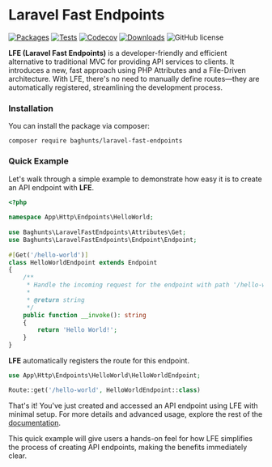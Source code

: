 # Laravel Fast Endpoints

[![Packages](https://img.shields.io/packagist/v/baghunts/laravel-fast-endpoints.svg)](https://packagist.org/packages/spatie/laravel-data)
[![Tests](https://github.com/tbaghunts/laravel-fast-endpoints/actions/workflows/tests.yml/badge.svg)](https://github.com/tbaghunts/laravel-fast-endpoints/actions/workflows/tests.yml)
[![Codecov](https://codecov.io/github/tbaghunts/laravel-fast-endpoints/graph/badge.svg?token=HK2LXD21FR)](https://codecov.io/github/tbaghunts/laravel-fast-endpoints)
[![Downloads](https://img.shields.io/packagist/dt/baghunts/laravel-fast-endpoints.svg?style=flat-square)](https://packagist.org/packages/baghunts/laravel-fast-endpoints)
![GitHub license](https://img.shields.io/badge/license-MIT-blue.svg)

**LFE (Laravel Fast Endpoints)** is a developer-friendly and efficient alternative to traditional MVC for providing API services to clients. It introduces a new, fast approach using PHP Attributes and a File-Driven architecture. With LFE, there's no need to manually define routes—they are automatically registered, streamlining the development process.

### Installation

You can install the package via composer:
```shell
composer require baghunts/laravel-fast-endpoints
```

### Quick Example
Let's walk through a simple example to demonstrate how easy it is to create an API endpoint with **LFE**.

```php
<?php  
  
namespace App\Http\Endpoints\HelloWorld;  
  
use Baghunts\LaravelFastEndpoints\Attributes\Get;  
use Baghunts\LaravelFastEndpoints\Endpoint\Endpoint;  
  
#[Get('/hello-world')]  
class HelloWorldEndpoint extends Endpoint  
{  
    /**  
     * Handle the incoming request for the endpoint with path '/hello-world'
     * 
     * @return string  
     */
	public function __invoke(): string  
    {  
        return 'Hello World!';  
    }  
}
```

**LFE** automatically registers the route for this endpoint.

```php
use App\Http\Endpoints\HelloWorld\HelloWorldEndpoint;

Route::get('/hello-world', HelloWorldEndpoint::class)
```

That's it! You've just created and accessed an API endpoint using LFE with minimal setup. For more details and advanced usage, explore the rest of the [documentation](https://tbaghunts.github.io/laravel-fast-endpoints/).

This quick example will give users a hands-on feel for how LFE simplifies the process of creating API endpoints, making the benefits immediately clear.
